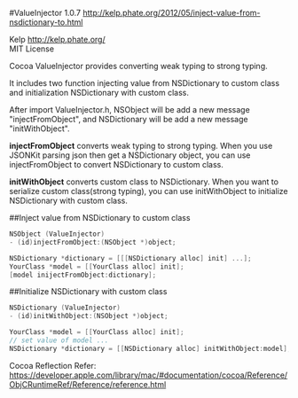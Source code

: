 #ValueInjector 1.0.7
http://kelp.phate.org/2012/05/inject-value-from-nsdictionary-to.html

Kelp http://kelp.phate.org/ <br/>
MIT License


Cocoa ValueInjector provides converting weak typing to strong typing.

It includes two function injecting value from NSDictionary to custom class and initialization NSDictionary with custom class.

After import ValueInjector.h, NSObject will be add a new message "injectFromObject", and NSDictionary will be add a new message "initWithObject".

**injectFromObject** converts weak typing to strong typing. When you use JSONKit parsing json then get a NSDictionary object, you can use injectFromObject to convert NSDictionary to custom class.

**initWithObject** converts custom class to NSDictionary. When you want to serialize custom class(strong typing), you can use initWithObject to initialize NSDictionary with custom class.


##Inject value from NSDictionary to custom class

```objective-c
NSObject (ValueInjector)
- (id)injectFromObject:(NSObject *)object;
```
```objective-c
NSDictionary *dictionary = [[[NSDictionary alloc] init] ...];
YourClass *model = [[YourClass alloc] init];
[model inijectFromObject:dictionary];
```


##Initialize NSDictionary with custom class

```objective-c
NSDictionary (ValueInjector)
- (id)initWithObject:(NSObject *)object;
```
```objective-c
YourClass *model = [[YourClass alloc] init];
// set value of model ...
NSDictionary *dictionary = [[NSDictionary alloc] initWithObject:model];
```

Cocoa Reflection Refer: https://developer.apple.com/library/mac/#documentation/cocoa/Reference/ObjCRuntimeRef/Reference/reference.html